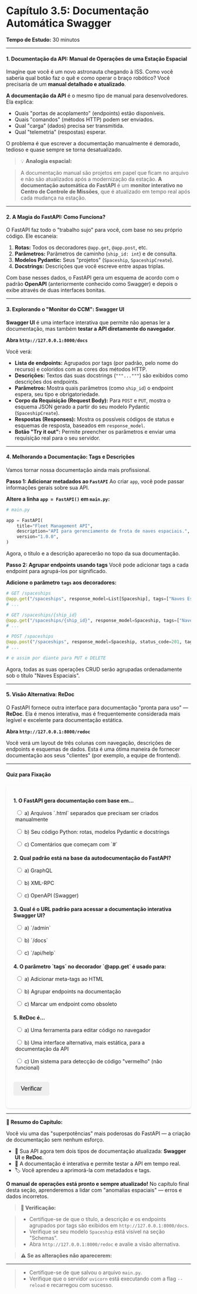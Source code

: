 # **Capítulo 3.5: Documentação Automática Swagger**
**Tempo de Estudo:** 30 minutos

---

#### **1. Documentação da API: Manual de Operações de uma Estação Espacial**
Imagine que você é um novo astronauta chegando à ISS. Como você saberia qual botão faz o quê e como operar o braço robótico? Você precisaria de um **manual detalhado e atualizado**.

**A documentação da API** é o mesmo tipo de manual para desenvolvedores. Ela explica:

- Quais "portas de acoplamento" (endpoints) estão disponíveis.
- Quais "comandos" (métodos HTTP) podem ser enviados.
- Qual "carga" (dados) precisa ser transmitida.
- Qual "telemetria" (respostas) esperar.

O problema é que escrever a documentação manualmente é demorado, tedioso e quase sempre se torna desatualizado.

> 💡 **Analogia espacial:**

> A documentação manual são projetos em papel que ficam no arquivo e não são atualizados após a modernização da estação.
> **A documentação automática do FastAPI** é um **monitor interativo no Centro de Controle de Missões**, que é atualizado em tempo real após cada mudança na estação.

---

#### **2. A Magia do FastAPI: Como Funciona?**
O FastAPI faz todo o "trabalho sujo" para você, com base no seu próprio código. Ele escaneia:

1.  **Rotas:** Todos os decoradores `@app.get`, `@app.post`, etc.
2.  **Parâmetros:** Parâmetros de caminho (`ship_id: int`) e de consulta.
3.  **Modelos Pydantic:** Seus "projetos" (`Spaceship`, `SpaceshipCreate`).
4.  **Docstrings:** Descrições que você escreve entre aspas triplas.

Com base nesses dados, o FastAPI gera um esquema de acordo com o padrão **OpenAPI** (anteriormente conhecido como Swagger) e depois o exibe através de duas interfaces bonitas.

---

#### **3. Explorando o "Monitor do CCM": Swagger UI**
**Swagger UI** é uma interface interativa que permite não apenas ler a documentação, mas também **testar a API diretamente do navegador**.

**Abra `http://127.0.0.1:8000/docs`**

Você verá:

- **Lista de endpoints:** Agrupados por tags (por padrão, pelo nome do recurso) e coloridos com as cores dos métodos HTTP.
- **Descrições:** Textos das suas docstrings (`"""..."""`) são exibidos como descrições dos endpoints.
- **Parâmetros:** Mostra quais parâmetros (como `ship_id`) o endpoint espera, seu tipo e obrigatoriedade.
- **Corpo da Requisição (Request Body):** Para `POST` e `PUT`, mostra o esquema JSON gerado a partir do seu modelo Pydantic (`SpaceshipCreate`).
- **Respostas (Responses):** Mostra os possíveis códigos de status e esquemas de resposta, baseados em `response_model`.
- **Botão "Try it out":** Permite preencher os parâmetros e enviar uma requisição real para o seu servidor.

---

#### **4. Melhorando a Documentação: Tags e Descrições**
Vamos tornar nossa documentação ainda mais profissional.

**Passo 1: Adicionar metadados ao `FastAPI`**
Ao criar `app`, você pode passar informações gerais sobre sua API.

**Altere a linha `app = FastAPI()` em `main.py`:**
```python
# main.py

app = FastAPI(
    title="Fleet Management API",
    description="API para gerenciamento de frota de naves espaciais.",
    version="1.0.0",
)
```
Agora, o título e a descrição aparecerão no topo da sua documentação.

**Passo 2: Agrupar endpoints usando tags**
Você pode adicionar tags a cada endpoint para agrupá-los por significado.

**Adicione o parâmetro `tags` aos decoradores:**
```python
# GET /spaceships
@app.get("/spaceships", response_model=List[Spaceship], tags=["Naves Espaciais"])
# ...

# GET /spaceships/{ship_id}
@app.get("/spaceships/{ship_id}", response_model=Spaceship, tags=["Naves Espaciais"])
# ...

# POST /spaceships
@app.post("/spaceships", response_model=Spaceship, status_code=201, tags=["Naves Espaciais"])
# ...

# e assim por diante para PUT e DELETE
```
Agora, todas as suas operações CRUD serão agrupadas ordenadamente sob o título "Naves Espaciais".

---

#### **5. Visão Alternativa: ReDoc**
O FastAPI fornece outra interface para documentação "pronta para uso" — **ReDoc**. Ela é menos interativa, mas é frequentemente considerada mais legível e excelente para documentação estática.

**Abra `http://127.0.0.1:8000/redoc`**

Você verá um layout de três colunas com navegação, descrições de endpoints e esquemas de dados. Esta é uma ótima maneira de fornecer documentação aos seus "clientes" (por exemplo, a equipe de frontend).

---

#### **Quiz para Fixação**

<style>
    #quiz-container {
        border-radius: 8px;
        padding: 20px;
        margin-top: 20px;
        box-shadow: 0 2px 4px rgba(0,0,0,0.1);
    }
    .question {
        margin-bottom: 15px;
    }
    .question p {
        font-weight: bold;
        margin-bottom: 10px;
    }
    #quiz-container label {
        display: block;
        margin-bottom: 5px;
        cursor: pointer;
        padding: 5px;
        border-radius: 4px;
    }
    #quiz-container button {
        border: none;
        padding: 10px 20px;
        border-radius: 5px;
        cursor: pointer;
        font-size: 16px;
        margin-top: 10px;
    }
    #quiz-container button:hover {
    }
    #quiz-results {
        margin-top: 20px;
        padding: 15px;
        border-radius: 5px;
    }
</style>


<div id="quiz-container">
  <form id="quiz-form">
    <div class="question">
      <p>1. O FastAPI gera documentação com base em...</p>
      <label><input type="radio" name="q1" value="a"> a) Arquivos `.html` separados que precisam ser criados manualmente</label>
      <label><input type="radio" name="q1" value="b"> b) Seu código Python: rotas, modelos Pydantic e docstrings</label>
      <label><input type="radio" name="q1" value="c"> c) Comentários que começam com `#`</label>
    </div>
    <div class="question">
      <p>2. Qual padrão está na base da autodocumentação do FastAPI?</p>
      <label><input type="radio" name="q2" value="a"> a) GraphQL</label>
      <label><input type="radio" name="q2" value="b"> b) XML-RPC</label>
      <label><input type="radio" name="q2" value="c"> c) OpenAPI (Swagger)</label>
    </div>
    <div class="question">
      <p>3. Qual é o URL padrão para acessar a documentação interativa Swagger UI?</p>
      <label><input type="radio" name="q3" value="a"> a) `/admin`</label>
      <label><input type="radio" name="q3" value="b"> b) `/docs`</label>
      <label><input type="radio" name="q3" value="c"> c) `/api/help`</label>
    </div>
    <div class="question">
      <p>4. O parâmetro `tags` no decorador `@app.get` é usado para:</p>
      <label><input type="radio" name="q4" value="a"> a) Adicionar meta-tags ao HTML</label>
      <label><input type="radio" name="q4" value="b"> b) Agrupar endpoints na documentação</label>
      <label><input type="radio" name="q4" value="c"> c) Marcar um endpoint como obsoleto</label>
    </div>
    <div class="question">
      <p>5. ReDoc é...</p>
      <label><input type="radio" name="q5" value="a"> a) Uma ferramenta para editar código no navegador</label>
      <label><input type="radio" name="q5" value="b"> b) Uma interface alternativa, mais estática, para a documentação da API</label>
      <label><input type="radio" name="q5" value="c"> c) Um sistema para detecção de código "vermelho" (não funcional)</label>
    </div>
    <button type="button" onclick="checkQuizAnswers()">Verificar</button>
  </form>
  <div id="quiz-results" style="display:none;"></div>
</div>

<script>
  function checkQuizAnswers() {
    const correctAnswers = { q1: 'b', q2: 'c', q3: 'b', q4: 'b', q5: 'b' };
    const form = document.getElementById('quiz-form');
    const resultsContainer = document.getElementById('quiz-results');
    let score = 0;
    let resultsHTML = '<h4>Resultados:</h4><ul>';

    for (const [question, correctAnswer] of Object.entries(correctAnswers)) {
      const questionDiv = form.querySelector(`input[name="${question}"]`).closest('.question');
      const labels = questionDiv.querySelectorAll('label');
      labels.forEach(l => {
          l.style.color = 'inherit';
          l.style.fontWeight = 'normal';
          l.style.border = 'none';
      });

      const userAnswer = form.elements[question] ? form.elements[question].value : undefined;

      if (userAnswer) {
        const selectedLabel = form.querySelector(`input[name="${question}"][value="${userAnswer}"]`).parentElement;
        if (userAnswer === correctAnswer) {
          score++;
          selectedLabel.style.fontWeight = 'bold';
          resultsHTML += `<li>Pergunta ${question.slice(1)}: <span style="color:green;">Correto!</span></li>`;
        } else {
          selectedLabel.style.fontWeight = 'bold';
          const correctLabel = form.querySelector(`input[name="${question}"][value="${correctAnswer}"]`).parentElement;
          correctLabel.style.fontWeight = 'bold';
          resultsHTML += `<li>Pergunta ${question.slice(1)}: <span style="color:red;">Incorreto.</span> Resposta correta: <b>${correctAnswer.toUpperCase()}</b></li>`;
        }
      } else {
        resultsHTML += `<li>Pergunta ${question.slice(1)}: <span style="color:orange;">Sem resposta.</span></li>`;
      }
    }

    resultsHTML += `</ul><p><b>Seu resultado: ${score} de ${Object.keys(correctAnswers).length}</b></p>`;
    resultsContainer.innerHTML = resultsHTML;
    resultsContainer.style.display = 'block';
  }
</script>


---

**🚀 Resumo do Capítulo:**

Você viu uma das "superpotências" mais poderosas do FastAPI — a criação de documentação sem nenhum esforço.

- 📖 Sua API agora tem dois tipos de documentação atualizada: **Swagger UI** e **ReDoc**.
- 🔬 A documentação é interativa e permite testar a API em tempo real.
- 🏷️ Você aprendeu a aprimorá-la com metadados e tags.

**O manual de operações está pronto e sempre atualizado!** No capítulo final desta seção, aprenderemos a lidar com "anomalias espaciais" — erros e dados incorretos.

> **📌 Verificação:**

> - Certifique-se de que o título, a descrição e os endpoints agrupados por tags são exibidos em `http://127.0.0.1:8000/docs`.
> - Verifique se seu modelo `Spaceship` está visível na seção "Schemas".
> - Abra `http://127.0.0.1:8000/redoc` e avalie a visão alternativa.

> **⚠️ Se as alterações não aparecerem:**


---
> - Certifique-se de que salvou o arquivo `main.py`.
> - Verifique que o servidor `uvicorn` está executando com a flag `--reload` e recarregou com sucesso.